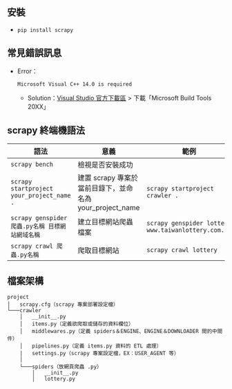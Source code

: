 ## 安裝
* `pip install scrapy`

## 常見錯誤訊息
* Error：
  ```
  Microsoft Visual C++ 14.0 is required
  ```
  * Solution：[Visual Studio 官方下載區](https://visualstudio.microsoft.com/downloads/) > 下載「Microsoft Build Tools 20XX」
  

## scrapy 終端機語法
語法|意義|範例
----|----|----
`scrapy bench`|檢視是否安裝成功
`scrapy startproject your_project_name .`|建置 scrapy 專案於當前目錄下，並命名為 your_project_name|`scrapy startproject crawler .`
`scrapy genspider 爬蟲.py名稱 目標網站網域名稱`|建立目標網站爬蟲檔案|`scrapy genspider lottery www.taiwanlottery.com.tw`
`scrapy crawl 爬蟲.py名稱`|爬取目標網站|`scrapy crawl lottery`

## 檔案架構
```
project
│   scrapy.cfg（scrapy 專案部署設定檔）
└───crawler
    │   __init__.py
    │   items.py（定義欲爬取或儲存的資料欄位）
    │   middlewares.py（定義 spiders＆ENGINE、ENGINE＆DOWNLOADER 間的中間件）
    │   pipelines.py（定義 items.py 資料的 ETL 處理）
    |   settings.py（scrapy 專案設定檔，EX：USER_AGENT 等）
    │
    └───spiders（放網頁爬蟲 .py）
        │   __init__.py
        │   lottery.py
```
